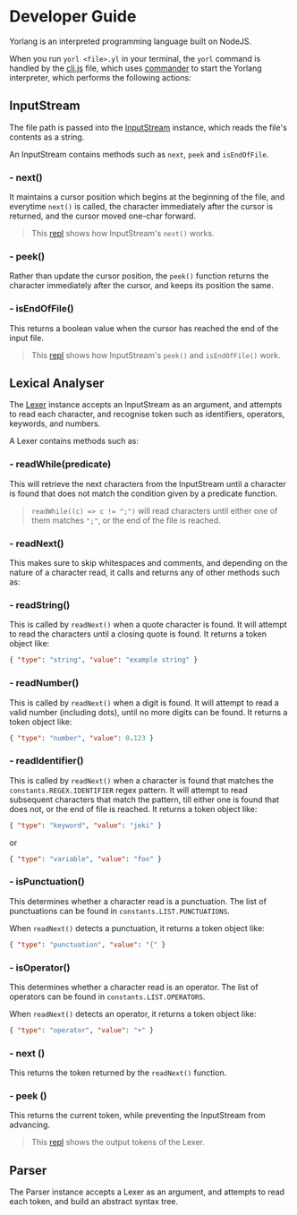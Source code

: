 # Developer Guide

Yorlang is an interpreted programming language built on NodeJS.

When you run `yorl <file>.yl` in your terminal, the `yorl` command is handled by the [cli.js](../cli.js) file, which uses [commander](https://www.npmjs.com/package/commander) to start the Yorlang interpreter, which performs the following actions:

## InputStream

The file path is passed into the [InputStream](./inputstream.js) instance, which reads the file's contents as a string.

An InputStream contains methods such as `next`, `peek` and `isEndOfFile`.

### - next()

It maintains a cursor position which begins at the beginning of the file, and everytime `next()` is called, the character immediately after the cursor is returned, and the cursor moved one-char forward.

> This [repl](https://repl.it/@mykeels/yl-input-stream-next-demo) shows how InputStream's `next()` works.

### - peek()

Rather than update the cursor position, the `peek()` function returns the character immediately after the cursor, and keeps its position the same.

### - isEndOfFile()

This returns a boolean value when the cursor has reached the end of the input file.

> This [repl](https://repl.it/@mykeels/yl-input-stream-peek-demo) shows how InputStream's `peek()` and `isEndOfFile()` work.

## Lexical Analyser

The [Lexer](./lexer.js) instance accepts an InputStream as an argument, and attempts to read each character, and recognise token such as identifiers, operators, keywords, and numbers.

A Lexer contains methods such as:

### - readWhile(predicate)

This will retrieve the next characters from the InputStream until a character is found that does not match the condition given by a predicate function.

> `readWhile((c) => c != ";")` will read characters until either one of them matches `";"`, or the end of the file is reached.

### - readNext()

This makes sure to skip whitespaces and comments, and depending on the nature of a character read, it calls and returns any of other methods such as:

### - readString()

This is called by `readNext()` when a quote character is found. It will attempt to read the characters until a closing quote is found. It returns a token object like:

```json
{ "type": "string", "value": "example string" }
```

### - readNumber()

This is called by `readNext()` when a digit is found. It will attempt to read a valid number (including dots), until no more digits can be found. It returns a token object like:

```json
{ "type": "number", "value": 0.123 }
```

### - readIdentifier()

This is called by `readNext()` when a character is found that matches the `constants.REGEX.IDENTIFIER` regex pattern. It will attempt to read subsequent characters that match the pattern, till either one is found that does not, or the end of file is reached. It returns a token object like:

```json
{ "type": "keyword", "value": "jeki" }
```

or

```json
{ "type": "variable", "value": "foo" }
```

### - isPunctuation()

This determines whether a character read is a punctuation. The list of punctuations can be found in `constants.LIST.PUNCTUATIONS`.

When `readNext()` detects a punctuation, it returns a token object like:

```json
{ "type": "punctuation", "value": "{" }
```

### - isOperator()

This determines whether a character read is an operator. The list of operators can be found in `constants.LIST.OPERATORS`.

When `readNext()` detects an operator, it returns a token object like:

```json
{ "type": "operator", "value": "+" }
```

### - next ()

This returns the token returned by the `readNext()` function.

### - peek ()

This returns the current token, while preventing the InputStream from advancing.

> This [repl](https://repl.it/@mykeels/yl-input-lexer-demo) shows the output tokens of the Lexer.

## Parser

The Parser instance accepts a Lexer as an argument, and attempts to read each token, and build an abstract syntax tree.
